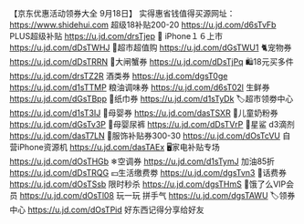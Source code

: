 【京东优惠活动领券大全 9月18日】
实得惠省钱值得买源网址：https://www.shidehui.com
超级18补贴200-20
https://u.jd.com/d6sTvFb
PLUS超级补贴
https://u.jd.com/drsTjep
 iPhone１６上市
https://u.jd.com/dDsTWHJ
🛒超市超值购
https://u.jd.com/dGsTWU1
🐈‍宠物券
https://u.jd.com/dDsTRRN
🦀大闸蟹券
https://u.jd.com/dDsTjPq
🛍️18元买多件
https://u.jd.com/drsTZ2R
酒类券
https://u.jd.com/dgsT0ge
https://u.jd.com/d1sTTMP
粮油调味券
https://u.jd.com/d6sT02l
生鲜券
https://u.jd.com/dGsTBpp
🧻纸巾券
https://u.jd.com/d1sTyDk
🏷超市领劵中心
https://u.jd.com/d1sT3IJ
🍼母婴券
https://u.jd.com/dasTSXR
🏻儿童奶粉券
https://u.jd.com/dGsTv3P
🏻母婴尿裤
https://u.jd.com/dDsTVrP
🏻星鲨 d3滴剂
https://u.jd.com/dasT7LN
🧥服饰补贴券300-30
https://u.jd.com/dOsTcVU
自营iPhone资源机
https://u.jd.com/dasTAEx
🖥家电补贴专场
https://u.jd.com/dOsTHGb
❄空调券
https://u.jd.com/d1sTymJ
加油85折
https://u.jd.com/dDsTRQG
💴生活缴费劵
https://u.jd.com/dgsTvn3
🏻话费券
https://u.jd.com/dOsTSsb
限时秒杀
https://u.jd.com/dgsTHmS
🛵饿了么VIP会员
https://u.jd.com/dOsTl08
玩一玩 拼手气
https://u.jd.com/dgsTAWU
🏷领券中心
https://u.jd.com/dOsTPid
好东西记得分享给好友